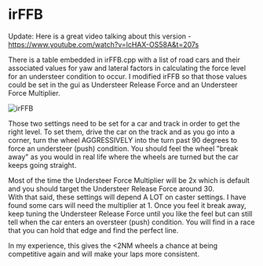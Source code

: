 # irFFB


Update: Here is a great video talking about this version - https://www.youtube.com/watch?v=lcHAX-OS58A&t=207s


There is a table embedded in irFFB.cpp with a list of road cars and their associated values for yaw and lateral factors
in calculating the force level for an understeer condition to occur.  I modified irFFB so that those values
could be set in the gui as Understeer Release Force and an Understeer Force Multiplier.  

![irFFB](https://user-images.githubusercontent.com/8271391/139556754-b960c6b3-c790-4cb3-80e7-f62fb05c6d07.png)


Those two settings need to be set for a car and track in order to get the right level.  To set them, drive the car on the track and as you go into a corner, turn the wheel AGGRESSIVELY into the turn past 90 degrees to force an understeer (push) condition.  You should
feel the wheel "break away" as you would in real life where the wheels are turned but the car keeps going straight.

Most of the time the Understeer Force Multiplier will be 2x which is default and you should target the Understeer Release Force around 30.  
With that said, these settings will depend A LOT on caster settings.  I have found some cars will need the multiplier at 1.
Once you feel it break away, keep tuning the Understeer Release Force until you like the feel but can still tell when the car enters an oversteer (push) condition.
You will find in a race that you can hold that edge and find the perfect line.

In my experience, this gives the <2NM wheels a chance at being competitive again and will make your laps more consistent.
